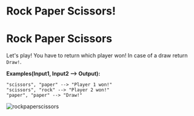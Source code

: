 # Rock Paper Scissors!
# Rock Paper Scissors

Let's play! You have to return which player won! In case of a draw return `Draw!`.

**Examples(Input1, Input2 --> Output):**

```
"scissors", "paper" --> "Player 1 won!"
"scissors", "rock" --> "Player 2 won!"
"paper", "paper" --> "Draw!"
```

![rockpaperscissors](http://i.imgur.com/aimOQVX.png)